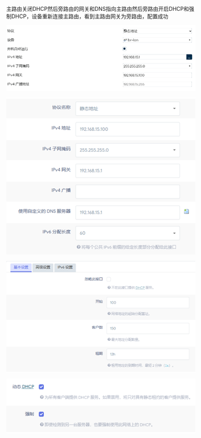 主路由关闭DHCP然后旁路由的网关和DNS指向主路由然后旁路由开启DHCP和强制DHCP，设备重新连接主路由，看到主路由网关为旁路由，配置成功

![](../images/2023-08-11-20-30-30-image.png)

![](../images/2023-08-11-20-31-23-image.png)

![](../images/2023-08-11-20-31-44-image.png)

![](../images/2023-08-11-20-32-07-image.png)
